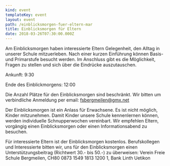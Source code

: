 ```yaml
---
kind: event
templateKey: event
layout: event
path: /einblicksmorgen-fuer-eltern-mar
title: Einblicksmorgen für Eltern
date: 2018-03-26T07:30:00.000Z
---
```

Am Einblicksmorgen haben interessierte Eltern Gelegenheit, den Alltag in unserer Schule mitzuerleben. Nach einer kurzen Einführung können Basis- und Primarstufe besucht werden. Im Anschluss gibt es die Möglichkeit, Fragen zu stellen und sich über die Eindrücke auszutauschen.



Ankunft: 9:30



Ende des Einblickmorgens: 12:00



Die Anzahl Plätze für den Einblicksmorgen sind beschränkt. Wir bitten um verbindliche Anmeldung per email: fsbergmeilen@gmx.net



Der Einblicksmorgen ist ein Anlass für Erwachsene. Es ist nicht möglich, Kinder mitzunehmen. Damit Kinder unsere Schule kennenlernen können, werden individuelle Schnupperwochen vereinbart. Wir empfehlen Eltern, vorgängig einen Einblicksmorgen oder einen Informationsabend zu besuchen.



Für interessierte Eltern ist der Einblicksmorgen kostenlos. Berufskollegen und Interessierte bitten wir, uns für den Einblicksmorgen einen Unterstützungsbeitrag (Richtwert 30.- bis 50.-) zu überweisen: Verein Freie Schule Bergmeilen, CH80 0873 1549 1813 1200 1, Bank Linth Uetikon

